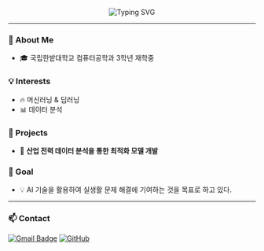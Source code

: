 <p align="center">
  <img src="https://readme-typing-svg.herokuapp.com?size=50&duration=4000&color=FF7EB3&center=true&vCenter=true&width=600&height=100&lines=Hello!+I'm+Junseong👋" alt="Typing SVG">
</p>

---

### 🏫 About Me
- 🎓 국립한밭대학교 컴퓨터공학과 3학년 재학중

### 💡 Interests
- 🔥 머신러닝 & 딥러닝
- 📊 데이터 분석

### 🚀 Projects
- 🔌 **산업 전력 데이터 분석을 통한 최적화 모델 개발**

### 🎯 Goal
- 💡 AI 기술을 활용하여 실생활 문제 해결에 기여하는 것을 목표로 하고 있다.

---

### 📫 Contact
[![Gmail Badge](https://img.shields.io/badge/-js03093351@gmail.com-c14438?style=flat&logo=Gmail&logoColor=white)](mailto:js03093351@gmail.com)
[![GitHub](https://img.shields.io/badge/-GitHub-181717?style=flat&logo=github&logoColor=white)](https://github.com/junseong00/)

<!--
**junseong00/junseong00** is a ✨ _special_ ✨ repository because its `README.md` (this file) appears on your GitHub profile.

Here are some ideas to get you started:

- 🔭 I’m currently working on ...
- 🌱 I’m currently learning ...
- 👯 I’m looking to collaborate on ...
- 🤔 I’m looking for help with ...
- 💬 Ask me about ...
- 📫 How to reach me: ...
- 😄 Pronouns: ...
- ⚡ Fun fact: ...
-->
